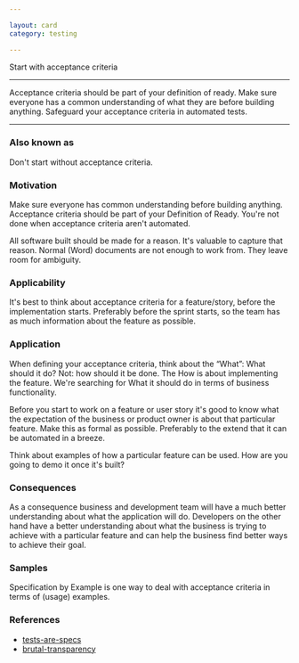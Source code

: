```yaml
---

layout: card
category: testing

---
```


Start with acceptance criteria

---

Acceptance criteria should be part of your definition of ready. Make sure
everyone has a common understanding of what they are before building anything.
Safeguard your acceptance criteria in automated tests.

---
### Also known as

Don't start without acceptance criteria.

### Motivation

Make sure everyone has common understanding before building anything.
Acceptance criteria should be part of your Definition of Ready.
You're not done when acceptance criteria aren't automated.

All software built should be made for a reason. It's valuable to capture that reason. Normal (Word) documents are not enough to work from. They leave room for ambiguity.

### Applicability


It's best to think about acceptance criteria for a feature/story, before the implementation starts. Preferably before the sprint starts, so the team has as much information about the feature as possible.

### Application

When defining your acceptance criteria, think about the “What”: What should it do? Not: how should it be done. The How is about implementing the feature. We're searching for What it should do in terms of business functionality.



Before you start to work on a feature or user story it's good to know what the expectation of the business or product owner is about that particular feature. Make this as formal as possible. Preferably to the extend that it can be automated in a breeze.

Think about examples of how a particular feature can be used. How are you going to demo it once it's built?

### Consequences

As a consequence business and development team will have a much better understanding about what the application will do. Developers on the other hand have a better understanding about what the business is trying to achieve with a particular feature and can help the business find better ways to achieve their goal.

### Samples

Specification by Example is one way to deal with acceptance criteria in terms of (usage) examples.

### References

 * [tests-are-specs](tests-are-specs)
 * [brutal-transparency](brutal-transparency)

